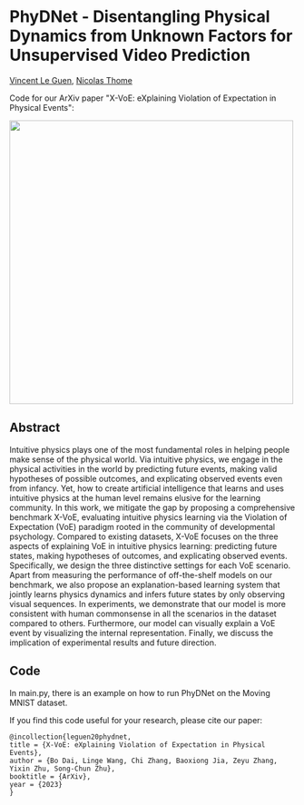 # PhyDNet - Disentangling Physical Dynamics from Unknown Factors for Unsupervised Video Prediction
[Vincent Le Guen](https://www.linkedin.com/in/vincentleguen/),  [Nicolas Thome](http://cedric.cnam.fr/~thomen/)

Code for our ArXiv paper "X-VoE: eXplaining Violation of Expectation in Physical Events": 

<img src="https://github.com/vincent-leguen/PhyDNet/blob/master/images/fig1.png" width="500">

## Abstract
Intuitive physics plays one of the most fundamental roles in helping people make sense of the physical world. Via intuitive physics, we engage in the physical activities in the world by predicting future events, making valid hypotheses of possible outcomes, and explicating observed events even from infancy. Yet, how to create artificial intelligence that learns and uses intuitive physics at the human level remains elusive for the learning community. In this work, we mitigate the gap by proposing a comprehensive benchmark X-VoE, evaluating intuitive physics learning via the Violation of Expectation (VoE) paradigm rooted in the community of developmental psychology. Compared to existing datasets, X-VoE focuses on the three aspects of explaining VoE in intuitive physics learning: predicting future states, making hypotheses of outcomes, and explicating observed events. Specifically, we design the three distinctive settings for each VoE scenario. Apart from measuring the performance of off-the-shelf models on our benchmark, we also propose an explanation-based learning system that jointly learns physics dynamics and infers future states by only observing visual sequences. In experiments, we demonstrate that our model is more consistent with human commonsense in all the scenarios in the dataset compared to others. Furthermore, our model can visually explain a VoE event by visualizing the internal representation. Finally, we discuss the implication of experimental results and future direction.

## Code

In main.py, there is an example on how to run PhyDNet on the Moving MNIST dataset.

If you find this code useful for your research, please cite our paper:

```
@incollection{leguen20phydnet,
title = {X-VoE: eXplaining Violation of Expectation in Physical Events},
author = {Bo Dai, Linge Wang, Chi Zhang, Baoxiong Jia, Zeyu Zhang, Yixin Zhu, Song-Chun Zhu},
booktitle = {ArXiv},
year = {2023}
}
```
